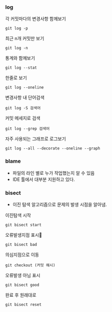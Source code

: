 ### log
각 커밋마다의 변경사항 함께보기
```git
git log -p
```

최근 n개 커밋만 보기
```
git log -n
```

통계와 함께보기
```
git log --stat
```

한줄로 보기
```
git log --oneline
```
변경사항 내 단어검색
```
git log -S 검색어
```
커밋 메세지로 검색
```
git log --grep 검색어
```

자주 사용되는 그래프로 로그보기
```
git log --all --decorate --oneline --graph 
```

### blame
- 파일의 라인 별로 누가 작업했는지 알 수 있음
- IDE 툴에서 대부분 지원하고 있다.


### bisect
- 이진 탐색 알고리즘으로 문제의 발생 시점을 알아냄.

이진탐색 시작
```
git bisect start
```

오류발생지점 표시
```
git bisect bad
```


의심지점으로 이동
```
git checkout (커밋 해시)
```


오류발생 아님 표시
```
git bisect good
```


완료 후 원래대로
```
git bisect reset
```